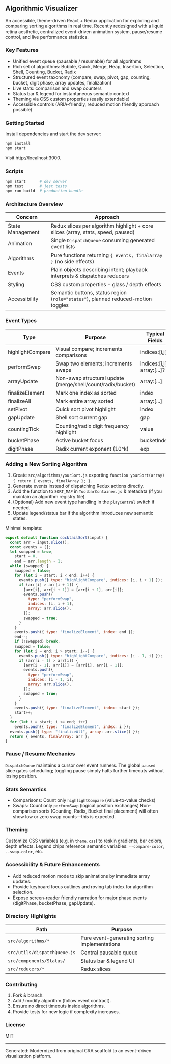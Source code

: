 ## Algorithmic Visualizer

An accessible, theme-driven React + Redux application for exploring and comparing sorting algorithms in real time. Recently redesigned with a liquid retina aesthetic, centralized event-driven animation system, pause/resume control, and live performance statistics.

### Key Features

- Unified event queue (pausable / resumable) for all algorithms
- Rich set of algorithms: Bubble, Quick, Merge, Heap, Insertion, Selection, Shell, Counting, Bucket, Radix
- Structured event taxonomy (compare, swap, pivot, gap, counting, bucket, digit phase, array updates, finalization)
- Live stats: comparison and swap counters
- Status bar & legend for instantaneous semantic context
- Theming via CSS custom properties (easily extendable)
- Accessible controls (ARIA-friendly, reduced motion friendly approach possible)

### Getting Started

Install dependencies and start the dev server:

```bash
npm install
npm start
```

Visit http://localhost:3000.

### Scripts

```bash
npm start      # dev server
npm test       # jest tests
npm run build  # production bundle
```

### Architecture Overview

| Concern          | Approach                                                                          |
| ---------------- | --------------------------------------------------------------------------------- |
| State Management | Redux slices per algorithm highlight + core slices (array, stats, speed, paused)  |
| Animation        | Single `DispatchQueue` consuming generated event lists                            |
| Algorithms       | Pure functions returning `{ events, finalArray }` (no side effects)               |
| Events           | Plain objects describing intent; playback interprets & dispatches reducers        |
| Styling          | CSS custom properties + glass / depth effects                                     |
| Accessibility    | Semantic buttons, status region (`role="status"`), planned reduced-motion toggles |

### Event Types

| Type             | Purpose                                                     | Typical Fields              |
| ---------------- | ----------------------------------------------------------- | --------------------------- |
| highlightCompare | Visual compare; increments comparisons                      | indices:[i,j]               |
| performSwap      | Swap two elements; increments swaps                         | indices:[i,j], array:[...]? |
| arrayUpdate      | Non-swap structural update (merge/shell/count/radix/bucket) | array:[...]                 |
| finalizeElement  | Mark one index as sorted                                    | index                       |
| finalizeAll      | Mark entire array sorted                                    | array:[...]                 |
| setPivot         | Quick sort pivot highlight                                  | index                       |
| gapUpdate        | Shell sort current gap                                      | gap                         |
| countingTick     | Counting/radix digit frequency highlight                    | value                       |
| bucketPhase      | Active bucket focus                                         | bucketIndex                 |
| digitPhase       | Radix current exponent (10^k)                               | exp                         |

### Adding a New Sorting Algorithm

1. Create `src/algorithms/yourSort.js` exporting `function yourSort(array) { return { events, finalArray }; }`.
2. Generate events instead of dispatching Redux actions directly.
3. Add the function to `SORT_MAP` in `ToolbarContainer.js` & metadata (if you maintain an algorithm registry file).
4. (Optional) Add new event type handling in the `playCentral` switch if needed.
5. Update legend/status bar if the algorithm introduces new semantic states.

Minimal template:

```js
export default function cocktailSort(input) {
  const arr = input.slice();
  const events = [];
  let swapped = true,
    start = 0,
    end = arr.length - 1;
  while (swapped) {
    swapped = false;
    for (let i = start; i < end; i++) {
      events.push({ type: "highlightCompare", indices: [i, i + 1] });
      if (arr[i] > arr[i + 1]) {
        [arr[i], arr[i + 1]] = [arr[i + 1], arr[i]];
        events.push({
          type: "performSwap",
          indices: [i, i + 1],
          array: arr.slice(),
        });
        swapped = true;
      }
    }
    events.push({ type: "finalizeElement", index: end });
    end--;
    if (!swapped) break;
    swapped = false;
    for (let i = end; i > start; i--) {
      events.push({ type: "highlightCompare", indices: [i - 1, i] });
      if (arr[i - 1] > arr[i]) {
        [arr[i - 1], arr[i]] = [arr[i], arr[i - 1]];
        events.push({
          type: "performSwap",
          indices: [i - 1, i],
          array: arr.slice(),
        });
        swapped = true;
      }
    }
    events.push({ type: "finalizeElement", index: start });
    start++;
  }
  for (let i = start; i <= end; i++)
    events.push({ type: "finalizeElement", index: i });
  events.push({ type: "finalizeAll", array: arr.slice() });
  return { events, finalArray: arr };
}
```

### Pause / Resume Mechanics

`DispatchQueue` maintains a cursor over event runners. The global `paused` slice gates scheduling; toggling pause simply halts further timeouts without losing position.

### Stats Semantics

- Comparisons: Count only `highlightCompare` (value-to-value checks)
- Swaps: Count only `performSwap` (logical position exchanges)
  Non-comparison sorts (Counting, Radix, Bucket final placement) will often show low or zero swap counts—this is expected.

### Theming

Customize CSS variables (e.g. in `theme.css`) to reskin gradients, bar colors, depth effects. Legend chips reference semantic variables: `--compare-color`, `--swap-color`, etc.

### Accessibility & Future Enhancements

- Add reduced motion mode to skip animations by immediate array updates.
- Provide keyboard focus outlines and roving tab index for algorithm selection.
- Expose screen-reader friendly narration for major phase events (digitPhase, bucketPhase, gapUpdate).

### Directory Highlights

| Path                         | Purpose                                       |
| ---------------------------- | --------------------------------------------- |
| `src/algorithms/*`           | Pure event-generating sorting implementations |
| `src/utils/dispatchQueue.js` | Central pausable queue                        |
| `src/components/Status/`     | Status bar & legend UI                        |
| `src/reducers/*`             | Redux slices                                  |

### Contributing

1. Fork & branch.
2. Add / modify algorithm (follow event contract).
3. Ensure no direct timeouts inside algorithms.
4. Provide tests for new logic if complexity increases.

### License

MIT

---

Generated: Modernized from original CRA scaffold to an event-driven visualization platform.
